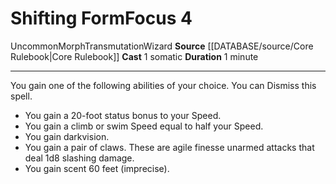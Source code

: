 ﻿---
actions: '[one-action]'
component:
- Somatic
duration: 1 minute
heighten_level: '4'
id: '535'
level: '4'
name: Shifting Form
rarity: Uncommon
school: Transmutation
source: '[[DATABASE/source/Core Rulebook|Core Rulebook]]'
trait:
- '[[DATABASE/trait/Morph|Morph]]'
- '[[DATABASE/trait/Transmutation|Transmutation]]'
- '[[DATABASE/trait/Uncommon|Uncommon]]'
- '[[DATABASE/trait/Wizard|Wizard]]'
type: Focus

---
# Shifting Form<span class="item-type">Focus 4</span>

<span class="trait-uncommon item-trait">Uncommon</span><span class="item-trait">Morph</span><span class="item-trait">Transmutation</span><span class="item-trait">Wizard</span>
**Source** [[DATABASE/source/Core Rulebook|Core Rulebook]] 
**Cast** <span class="action-icon">1</span> somatic
**Duration** 1 minute

---
You gain one of the following abilities of your choice. You can Dismiss this spell.

* You gain a 20-foot status bonus to your Speed. 
* You gain a climb or swim Speed equal to half your Speed. 
* You gain darkvision. 
* You gain a pair of claws. These are agile finesse unarmed attacks that deal 1d8 slashing damage. 
* You gain scent 60 feet (imprecise).